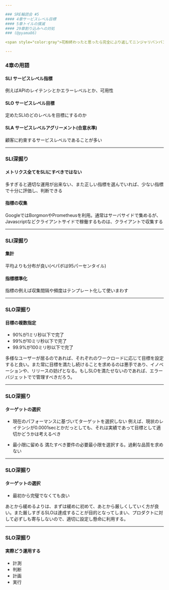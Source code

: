 ```yaml
---

### SRE輪読会 #5
#### 4章サービスレベル目標
#### 5章トイルの撲滅
#### 29章割り込みへの対処
### (@pyama86)

<span style="color:gray">花粉終わったと思ったら完全にぶり返してニンジャリバンバン</span>

---
```

### 4章の用語
#### SLI サービスレベル指標
例えばAPIのレイテンシとかエラーレベルとか、可用性
#### SLO サービスレベル目標
定めたSLIのどのレベルを目標にするのか
#### SLA サービスレベルアグリーメント(合意水準)
顧客に約束するサービスレベルであることが多い

---
### SLI深掘り
#### メトリクス全てをSLIにすべきではない
多すぎると適切な運用が出来ない、また正しい指標を選んでいれば、少ない指標で十分に評価し、判断できる
#### 指標の収集
GoogleではBorgmonやPrometheusを利用。通常はサーバサイドで集めるが、Javascriptなどクライアントサイドで稼働するものは、クライアントで収集する

---
### SLI深掘り
#### 集計
平均よりも分布が良い(ペパボは95パーセンタイル)

#### 指標標準化
指標の例えば収集間隔や頻度はテンプレート化して使いまわす

---
### SLO深掘り
#### 目標の複数指定
- 90%が1ミリ秒以下で完了
- 99%が10ミリ秒以下で完了
- 99.9%が100ミリ秒以下で完了

多様なユーザーが居るのであれば、それぞれのワークロードに応じて目標を設定すると良い。また常に目標を満たし続けることを求めるのは悪手であり、イノベーションや、リリースの妨げとなる。もしSLOを満たせないのであれば、エラーバジェットでで管理すべきだろう。

---
### SLO深掘り
#### ターゲットの選択
- 現在のパフォーマンスに基づいてターゲットを選択しない
例えば、現状のレイテンシが0.0001secとかだっとしても、それは実績であって目標として適切かどうかは考えるべき

- 最小限に留める
満たすべき要件の必要最小限を選択する。過剰な品質を求めない

---
### SLO深掘り
#### ターゲットの選択
- 最初から完璧でなくても良い

あとから緩めるよりは、まずは緩めに初めて、あとから厳しくしていく方が良い。また厳しすぎるSLOは達成することが目的となってしまい、プロダクトに対して必ずしも寄与しないので、適切に設定し懸命に利用する。

---

### SLO深掘り
#### 実際どう運用する
- 計測
- 判断
- 計画
- 実行
